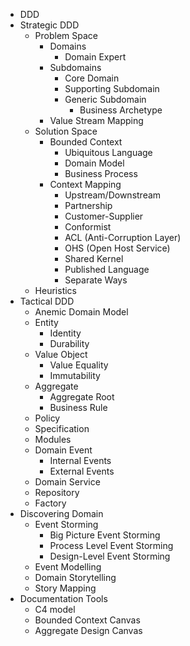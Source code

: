 - DDD
- Strategic DDD
  - Problem Space
    - Domains
      - Domain Expert
    - Subdomains
      - Core Domain
      - Supporting Subdomain
      - Generic Subdomain
        - Business Archetype
    - Value Stream Mapping
  - Solution Space
    - Bounded Context
      - Ubiquitous Language
      - Domain Model
      - Business Process
    - Context Mapping
      - Upstream/Downstream
      - Partnership
      - Customer-Supplier
      - Conformist
      - ACL (Anti-Corruption Layer)
      - OHS (Open Host Service)
      - Shared Kernel
      - Published Language
      - Separate Ways
  - Heuristics
- Tactical DDD
  - Anemic Domain Model
  - Entity
    - Identity
    - Durability
  - Value Object
    - Value Equality
    - Immutability
  - Aggregate
    - Aggregate Root
    - Business Rule
  - Policy
  - Specification
  - Modules
  - Domain Event
    - Internal Events
    - External Events
  - Domain Service
  - Repository
  - Factory
- Discovering Domain
  - Event Storming
    - Big Picture Event Storming
    - Process Level Event Storming
    - Design-Level Event Storming
  - Event Modelling
  - Domain Storytelling
  - Story Mapping
- Documentation Tools
  - C4 model
  - Bounded Context Canvas
  - Aggregate Design Canvas
